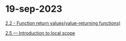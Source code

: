 19-sep-2023
===
[2.2 - Function return values(value-returning functions)](https://www.learncpp.com/cpp-tutorial/function-return-values-value-returning-functions/)

[2.5 — Introduction to local scope](https://www.learncpp.com/cpp-tutorial/introduction-to-local-scope/)
